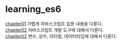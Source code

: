 # learning_es6

[chapter01](https://github.com/gelos12/learning_es6/blob/master/cahpter01/Chapter01.md) 가볍게 자바스크립트 입문 내용을 다룬다.  
[chapter02](https://github.com/gelos12/learning_es6/tree/master/chapter02/Chapter02.md) 자바스크립트 개발 도구에 대해서 다룬다.     
[chapter02](https://github.com/gelos12/learning_es6/tree/master/chapter03/Chapter03.md) 변수, 상수, 리터럴, 데이터타입에 대해서 다룬다.
    
